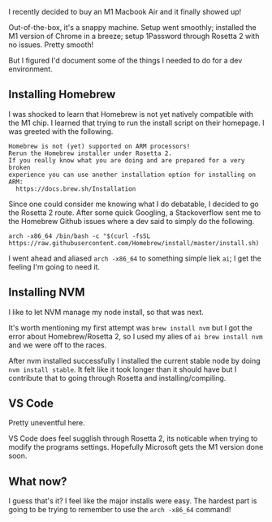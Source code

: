 I recently decided to buy an M1 Macbook Air and it finally showed up!

Out-of-the-box, it's a snappy machine. Setup went smoothly; installed the M1 version of Chrome in a breeze; setup 1Password through Rosetta 2 with no issues. Pretty smooth!

But I figured I'd document some of the things I needed to do for a dev environment.

## Installing Homebrew

I was shocked to learn that Homebrew is not yet natively compatible with the M1 chip. I learned that trying to run the install script on their homepage. I was greeted with the following.

```
Homebrew is not (yet) supported on ARM processors!
Rerun the Homebrew installer under Rosetta 2.
If you really know what you are doing and are prepared for a very broken
experience you can use another installation option for installing on ARM:
  https://docs.brew.sh/Installation
```

Since one could consider me knowing what I do debatable, I decided to go the Rosetta 2 route. After some quick Googling, a Stackoverflow sent me to the Homebrew Github issues where a dev said to simply do the following.

```
arch -x86_64 /bin/bash -c "$(curl -fsSL https://raw.githubusercontent.com/Homebrew/install/master/install.sh)
```

I went ahead and aliased `arch -x86_64` to something simple liek `ai`; I get the feeling I'm going to need it.

## Installing NVM
I like to let NVM manage my node install, so that was next.

It's worth mentioning my first attempt was `brew install nvm` but I got the error about Homebrew/Rosetta 2, so I used my alies of `ai brew install nvm` and we were off to the races.

After nvm installed successfully I installed the current stable node by doing `nvm install stable`. It felt like it took longer than it should have but I contribute that to going through Rosetta and installing/compiling.

## VS Code 
Pretty uneventful here.

VS Code does feel sugglish through Rosetta 2, its noticable when trying to modify the programs settings. Hopefully Microsoft gets the M1 version done soon.

## What now?
I guess that's it? I feel like the major installs were easy. The hardest part is going to be trying to remember to use the `arch -x86_64` command!
